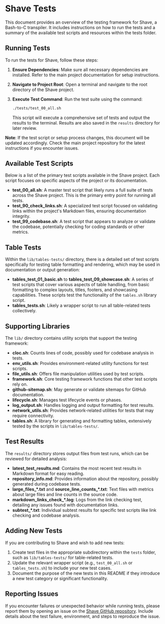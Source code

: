 # Shave Tests

This document provides an overview of the testing framework for Shave, a Bash-to-C transpiler. It includes instructions on how to run the tests and a summary of the available test scripts and resources within the tests folder.

## Running Tests

To run the tests for Shave, follow these steps:

1. **Ensure Dependencies**: Make sure all necessary dependencies are installed. Refer to the main project documentation for setup instructions.
2. **Navigate to Project Root**: Open a terminal and navigate to the root directory of the Shave project.
3. **Execute Test Command**: Run the test suite using the command:

   ```bash
   ./tests/test_00_all.sh
   ```

   This script will execute a comprehensive set of tests and output the results to the terminal. Results are also saved in the `results` directory for later review.

**Note**: If the test script or setup process changes, this document will be updated accordingly. Check the main project repository for the latest instructions if you encounter issues.

## Available Test Scripts

Below is a list of the primary test scripts available in the Shave project. Each script focuses on specific aspects of the project or its documentation.

- **test_00_all.sh**: A master test script that likely runs a full suite of tests across the Shave project. This is the primary entry point for running all tests.
- **test_90_check_links.sh**: A specialized test script focused on validating links within the project's Markdown files, ensuring documentation integrity.
- **test_99_codebase.sh**: A test script that appears to analyze or validate the codebase, potentially checking for coding standards or other metrics.

## Table Tests

Within the `lib/tables-tests/` directory, there is a detailed set of test scripts specifically for testing table formatting and rendering, which may be used in documentation or output generation:

- **tables_test_01_basic.sh** to **tables_test_09_showcase.sh**: A series of test scripts that cover various aspects of table handling, from basic formatting to complex layouts, titles, footers, and showcasing capabilities. These scripts test the functionality of the `tables.sh` library script.
- **tables_tests.sh**: Likely a wrapper script to run all table-related tests collectively.

## Supporting Libraries

The `lib/` directory contains utility scripts that support the testing framework:

- **cloc.sh**: Counts lines of code, possibly used for codebase analysis in tests.
- **env_utils.sh**: Provides environment-related utility functions for test scripts.
- **file_utils.sh**: Offers file manipulation utilities used by test scripts.
- **framework.sh**: Core testing framework functions that other test scripts rely on.
- **github-sitemap.sh**: May generate or validate sitemaps for GitHub documentation.
- **lifecycle.sh**: Manages test lifecycle events or phases.
- **log_output.sh**: Handles logging and output formatting for test results.
- **network_utils.sh**: Provides network-related utilities for tests that may require connectivity.
- **tables.sh**: A library for generating and formatting tables, extensively tested by the scripts in `lib/tables-tests/`.

## Test Results

The `results/` directory stores output files from test runs, which can be reviewed for detailed analysis:

- **latest_test_results.md**: Contains the most recent test results in Markdown format for easy reading.
- **repository_info.md**: Provides information about the repository, possibly generated during codebase tests.
- **large_files_*.txt** and **source_line_counts_*.txt**: Text files with metrics about large files and line counts in the source code.
- **markdown_links_check_*.log**: Logs from the link checking test, detailing any issues found with documentation links.
- **subtest_*.txt**: Individual subtest results for specific test scripts like link checking and codebase analysis.

## Adding New Tests

If you are contributing to Shave and wish to add new tests:

1. Create test files in the appropriate subdirectory within the `tests` folder, such as `lib/tables-tests/` for table-related tests.
2. Update the relevant wrapper script (e.g., `test_00_all.sh` or `tables_tests.sh`) to include your new test cases.
3. Document the purpose of the new tests in this README if they introduce a new test category or significant functionality.

## Reporting Issues

If you encounter failures or unexpected behavior while running tests, please report them by opening an issue on the [Shave GitHub repository](https://github.com/500Foods/Shave/issues). Include details about the test failure, environment, and steps to reproduce the issue.
